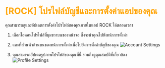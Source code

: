 # <span style="color: orange">[ROCK] โปรไฟล์บัญชีและการตั้งค่าแอปของคุณ</span>

คุณสามารถดูและอัปเดตการตั้งค่าโปรไฟล์ของคุณภายในแอป ROCK ได้ตลอดเวลา

1. เลือกไอคอนโปรไฟล์ที่มุมขวาบนของหน้าจอ ซึ่งจะนำคุณไปยังหน้าการตั้งค่า

2. แตะที่ส่วนหัวด้านบนของหน้าการตั้งค่าเพื่อไปยังการตั้งค่าบัญชีของคุณ
   ![Account Settings](https://support.reekon.tools/hc/article_attachments/28939598425236)

3. คุณสามารถอัปเดตรูปภาพโปรไฟล์ของคุณที่นี่ รวมถึงดูคุณสมบัติที่เกี่ยวข้อง
   ![Profile Settings](https://support.reekon.tools/hc/article_attachments/28939598428052)
